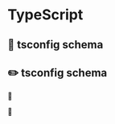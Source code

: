 # TypeScript


## :triangular_flag_on_post: tsconfig schema

## :pencil2: tsconfig schema

:small_blue_diamond: 

:small_blue_diamond: 
